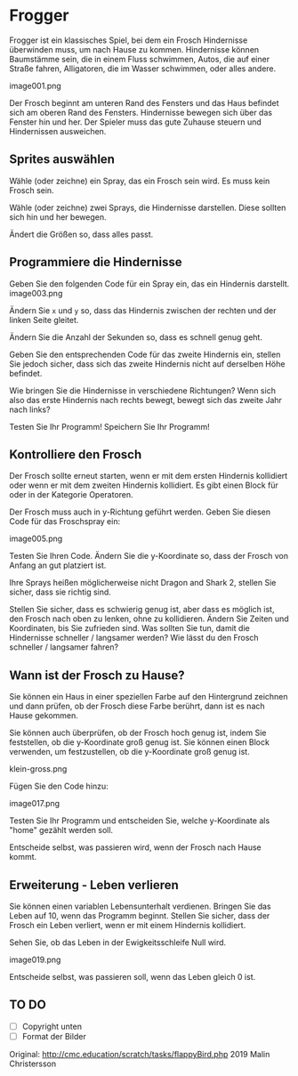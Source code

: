 # Frogger

Frogger ist ein klassisches Spiel, bei dem ein Frosch Hindernisse überwinden muss, um nach Hause zu kommen. Hindernisse können Baumstämme sein, die in einem Fluss schwimmen, Autos, die auf einer Straße fahren, Alligatoren, die im Wasser schwimmen, oder alles andere.

image001.png

Der Frosch beginnt am unteren Rand des Fensters und das Haus befindet sich am oberen Rand des Fensters. Hindernisse bewegen sich über das Fenster hin und her. Der Spieler muss das gute Zuhause steuern und Hindernissen ausweichen.

## Sprites auswählen

Wähle (oder zeichne) ein Spray, das ein Frosch sein wird. Es muss kein Frosch sein.

Wähle (oder zeichne) zwei Sprays, die Hindernisse darstellen. Diese sollten sich hin und her bewegen.

Ändert die Größen so, dass alles passt.

## Programmiere die Hindernisse
Geben Sie den folgenden Code für ein Spray ein, das ein Hindernis darstellt.
image003.png


Ändern Sie `x` und `y` so, dass das Hindernis zwischen der rechten und der linken Seite gleitet.

Ändern Sie die Anzahl der Sekunden so, dass es schnell genug geht.

Geben Sie den entsprechenden Code für das zweite Hindernis ein, stellen Sie jedoch sicher, dass sich das zweite Hindernis nicht auf derselben Höhe befindet.

Wie bringen Sie die Hindernisse in verschiedene Richtungen? Wenn sich also das erste Hindernis nach rechts bewegt, bewegt sich das zweite Jahr nach links?

Testen Sie Ihr Programm! Speichern Sie Ihr Programm!

## Kontrolliere den Frosch

Der Frosch sollte erneut starten, wenn er mit dem ersten Hindernis kollidiert oder wenn er mit dem zweiten Hindernis kollidiert. Es gibt einen Block für oder in der Kategorie Operatoren.

Der Frosch muss auch in y-Richtung geführt werden. Geben Sie diesen Code für das Froschspray ein:

image005.png 

Testen Sie Ihren Code. Ändern Sie die y-Koordinate so, dass der Frosch von Anfang an gut platziert ist.

Ihre Sprays heißen möglicherweise nicht Dragon and Shark 2, stellen Sie sicher, dass sie richtig sind.

Stellen Sie sicher, dass es schwierig genug ist, aber dass es möglich ist, den Frosch nach oben zu lenken, ohne zu kollidieren. Ändern Sie Zeiten und Koordinaten, bis Sie zufrieden sind. Was sollten Sie tun, damit die Hindernisse schneller / langsamer werden? Wie lässt du den Frosch schneller / langsamer fahren?

## Wann ist der Frosch zu Hause?

Sie können ein Haus in einer speziellen Farbe auf den Hintergrund zeichnen und dann prüfen, ob der Frosch diese Farbe berührt, dann ist es nach Hause gekommen.

Sie können auch überprüfen, ob der Frosch hoch genug ist, indem Sie feststellen, ob die y-Koordinate groß genug ist. Sie können einen Block verwenden, um festzustellen, ob die y-Koordinate groß genug ist.

klein-gross.png 

Fügen Sie den Code hinzu: 

image017.png
  

Testen Sie Ihr Programm und entscheiden Sie, welche y-Koordinate als "home" gezählt werden soll.

Entscheide selbst, was passieren wird, wenn der Frosch nach Hause kommt.

## Erweiterung - Leben verlieren

Sie können einen variablen Lebensunterhalt verdienen. Bringen Sie das Leben auf 10, wenn das Programm beginnt. Stellen Sie sicher, dass der Frosch ein Leben verliert, wenn er mit einem Hindernis kollidiert.

Sehen Sie, ob das Leben in der Ewigkeitsschleife Null wird.

image019.png  

Entscheide selbst, was passieren soll, wenn das Leben gleich 0 ist.


## TO DO
- [ ] Copyright unten
- [ ] Format der Bilder

Original: http://cmc.education/scratch/tasks/flappyBird.php
2019 Malin Christersson
